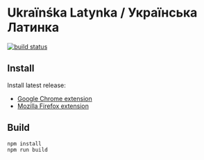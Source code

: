 
Ukraïnśka Latynka / Українська Латинка
======================================

[![build status](https://travis-ci.org/paiv/latynka.svg?branch=ci)](https://travis-ci.org/paiv/latynka)


Install
-------

Install latest release:

* [Google Chrome extension](https://chrome.google.com/webstore/detail/joeekaccddgdgpdacldaoklcpefkjmck)
* [Mozilla Firefox extension](https://addons.mozilla.org/firefox/addon/uk-latynka/)


Build
-----

```sh
npm install
npm run build
```
